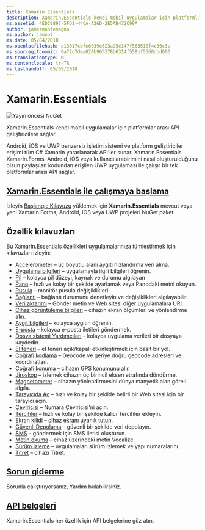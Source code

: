 ```yaml
---
title: Xamarin.Essentials
description: Xamarin.Essentials kendi mobil uygulamalar için platformlar arası API geliştiricilere sağlar.
ms.assetid: 4EDC9897-5FD1-44CA-A26D-2E5AB472C99A
author: jamesmontemagno
ms.author: jamont
ms.date: 05/04/2018
ms.openlocfilehash: a13017cbfe6039e623a95e147f563518f4c86c3e
ms.sourcegitcommit: 0a72c7dea020b965378b6314f558bf5360dbd066
ms.translationtype: MT
ms.contentlocale: tr-TR
ms.lasthandoff: 05/09/2018
---
```

# <a name="xamarinessentials"></a>Xamarin.Essentials

![Yayın öncesi NuGet](~/media/shared/pre-release.png)

Xamarin.Essentials kendi mobil uygulamalar için platformlar arası API geliştiricilere sağlar.

Android, iOS ve UWP benzersiz işletim sistemi ve platform geliştiriciler erişimi tüm C# Xamarin yararlanarak API'ler sunar. Xamarin.Essentials Xamarin.Forms, Android, iOS veya kullanıcı arabirimini nasıl oluşturulduğunu olsun paylaşılan kodundan erişilen UWP uygulaması ile çalışır bir tek platformlar arası API sağlar.

## <a name="get-started-with-xamarinessentialsget-startedmdcontextxamarinxamarin-forms"></a>[Xamarin.Essentials ile çalışmaya başlama](get-started.md?context=xamarin/xamarin-forms)

İzleyin [Başlangıç Kılavuzu](get-started.md) yüklemek için **Xamarin.Essentials** mevcut veya yeni Xamarin.Forms, Android, iOS veya UWP projeleri NuGet paket.

## <a name="feature-guides"></a>Özellik kılavuzları

Bu Xamarin.Essentials özellikleri uygulamalarınıza tümleştirmek için kılavuzları izleyin:

* [Accelerometer](accelerometer.md?context=xamarin/xamarin-forms) – üç boyutlu alanı aygıtı hızlandırma veri alma.
* [Uygulama bilgileri](app-information.md?context=xamarin/xamarin-forms) – uygulamayla ilgili bilgileri öğrenin.
* [Pil](battery.md?context=xamarin/xamarin-forms) – kolayca pil düzeyi, kaynak ve durumu algılayan
* [Pano](clipboard.md?context=xamarin/xamarin-forms) – hızlı ve kolay bir şekilde ayarlamak veya Panodaki metni okuyun.
* [Pusula](compass.md?context=xamarin/xamarin-forms) – monitör pusula değişiklikleri.
* [Bağlantı](connectivity.md?context=xamarin/xamarin-forms) – bağlantı durumunu denetleyin ve değişiklikleri algılayabilir.
* [Veri aktarımı](data-transfer.md?context=xamarin/xamarin-forms) – Gönder metin ve Web sitesi diğer uygulamalara URI.
* [Cihaz görüntüleme bilgileri](device-display.md?context=xamarin/xamarin-forms) – cihazın ekran ölçümleri ve yönlendirme alın.
* [Aygıt bilgileri](device-information.md?context=xamarin/xamarin-forms) – kolayca aygıtın öğrenin.
* [E-posta](email.md?context=xamarin/xamarin-forms) – kolayca e-posta iletileri göndermek.
* [Dosya sistemi Yardımcıları](file-system-helpers.md?context=xamarin/xamarin-forms) – kolayca uygulama verileri bir dosyaya kaydedin.
* [El feneri](flashlight.md?context=xamarin/xamarin-forms) – el feneri açık/kapalı etkinleştirmek için basit bir yol.
* [Coğrafi kodlama](geocoding.md?context=xamarin/xamarin-forms) – Geocode ve geriye doğru geocode adresleri ve koordinatları.
* [Coğrafi konuma](geolocation.md?context=xamarin/xamarin-forms) – cihazın GPS konumunu alır.
* [Jiroskop](gyroscope.md?context=xamarin/xamarin-forms) – izlemek cihazın üç birincil eksen etrafında döndürme.
* [Magnetometer](magnetometer.md?context=xamarin/xamarin-forms) – cihazın yönlendirmesini dünya manyetik alan göreli algıla.
* [Tarayıcıda Aç](open-browser.md?context=xamarin/xamarin-forms) – hızlı ve kolay bir şekilde belirli bir Web sitesi için bir tarayıcı açın.
* [Çeviricisi](phone-dialer.md?context=xamarin/xamarin-forms) – Numara Çeviricisi'ni açın.
* [Tercihler](preferences.md?context=xamarin/xamarin-forms) – hızlı ve kolay bir şekilde kalıcı Tercihler ekleyin.
* [Ekran kilidi](screen-lock.md?context=xamarin/xamarin-forms) – cihaz ekranı uyanık tutun.
* [Güvenli Depolama](secure-storage.md?context=xamarin/xamarin-forms) – güvenli bir şekilde veri depolayın.
* [SMS](sms.md?context=xamarin/xamarin-forms) – göndermek için SMS iletisi oluşturun.
* [Metin okuma](text-to-speech.md?context=xamarin/xamarin-forms) – cihaz üzerindeki metin Vocalize.
* [Sürüm izleme](version-tracking.md?context=xamarin/xamarin-forms) – uygulamaları sürüm izlemek ve yapı numaralarını.
* [Titret](vibrate.md?context=xamarin/xamarin-forms) – cihazı Titret.

## <a name="troubleshootingtroubleshootingmdcontextxamarinxamarin-forms"></a>[Sorun giderme](troubleshooting.md?context=xamarin/xamarin-forms)

Sorunla çalıştırıyorsanız, Yardım bulabilirsiniz.

## <a name="api-documentationxrefxamarinessentials"></a>[API belgeleri](xref:Xamarin.Essentials)

Xamarin.Essentials her özellik için API belgelerine göz atın.
